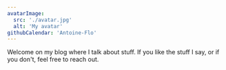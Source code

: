 ```yaml
---
avatarImage:
  src: './avatar.jpg'
  alt: 'My avatar'
githubCalendar: 'Antoine-Flo'
---
```


Welcome on my blog where I talk about stuff. If you like the stuff I say, or if you don't, feel free to reach out.
